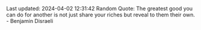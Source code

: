 Last updated: 2024-04-02 12:31:42
Random Quote: The greatest good you can do for another is not just share your riches but reveal to them their own. - Benjamin Disraeli